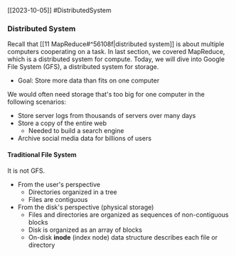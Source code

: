 [[2023-10-05]] #DistributedSystem 

### Distributed System
Recall that [[11 MapReduce#^56108f|distributed system]] is about multiple computers cooperating on a task. In last section, we covered MapReduce, which is a distributed system for compute. Today, we will dive into Google File System (GFS), a distributed system for storage.
- Goal: Store more data than fits on one computer

We would often need storage that's too big for one computer in the following scenarios:
- Store server logs from thousands of servers over many days
- Store a copy of the entire web
	- Needed to build a search engine
- Archive social media data for billions of users

#### Traditional File System
It is not GFS.
- From the user's perspective
	- Directories organized in a tree
	- Files are contiguous
- From the disk's perspective (physical storage)
	- Files and directories are organized as sequences of non-contiguous blocks
	- Disk is organized as an array of blocks
	- On-disk **inode** (index node) data structure describes each file or directory